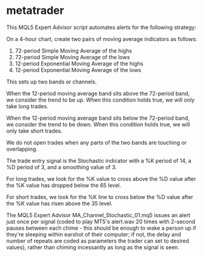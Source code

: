 # metatrader
This MQL5 Expert Advisor script automates alerts for the following strategy:

On a 4-hour chart, create two pairs of moving average
indicators as follows:
  1)  72-period Simple Moving Average of the highs
  2)  72-period Simple Moving Average of the lows
  3)  12-period Exponential Moving Average of the highs
  4)  12-period Exponential Moving Average of the lows

This sets up two bands or channels.

When the 12-period moving average band sits above the
72-period band, we consider the trend to be up.  When this
condition holds true, we will only take long trades.
       
When the 12-period moving average band sits below the
72-period band, we consider the trend to be down.  When this
condition holds true, we will only take short trades.

We do not open trades when any parts of the two bands are
touching or overlapping.

The trade entry signal is the Stochastic indicator with
a %K period of 14, a %D period of 3, and a smoothing value
of 3.

For long trades, we look for the %K value to cross above
the %D value after the %K value has dropped below the 65 level.

For short trades, we look for the %K line to cross below
the %D value after the %K value has risen above the 35 level.

The MQL5 Expert Advisor MA_Channel_Stochastic_01.mq5 issues an alert just once per signal
(coded to play MT5's alert.wav 20 times with 2-second pauses between each chime - this should
be enough to wake a person up if they're sleeping within earshot of their computer; if not,
the delay and number of repeats are coded as parameters the trader can set to desired values),
rather than chiming incessantly as long as the signal is seen.
